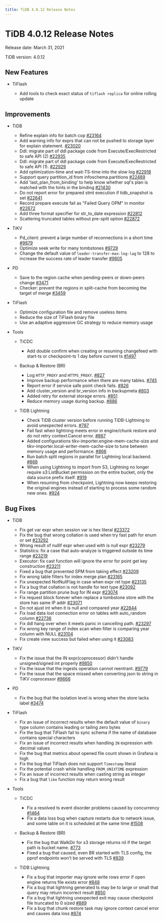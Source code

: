 ```yaml
---
title: TiDB 4.0.12 Release Notes
---
```


# TiDB 4.0.12 Release Notes

Release date: March 31, 2021

TiDB version: 4.0.12

## New Features

+ TiFlash

    - Add tools to check exact status of `tiflash replica` for online rolling update

## Improvements

+ TiDB

    - Refine explain info for batch cop [#23164](https://github.com/pingcap/tidb/pull/23164)
    - Add warning info for exprs that can not be pushed to storage layer for explain statement. [#23020](https://github.com/pingcap/tidb/pull/23020)
    - Ddl: migrate part of ddl package code from Execute/ExecRestricted to safe API (2) [#22935](https://github.com/pingcap/tidb/pull/22935)
    - Ddl: migrate part of ddl package code from Execute/ExecRestricted to safe API (1). [#22929](https://github.com/pingcap/tidb/pull/22929)
    - Add optimization-time and wait-TS-time into the slow log [#22918](https://github.com/pingcap/tidb/pull/22918)
    - Support query partition_id from infoschema.partitions [#22489](https://github.com/pingcap/tidb/pull/22489)
    - Add 'last_plan_from_binding' to help know whether sql's plan is matched with the hints in the binding [#21430](https://github.com/pingcap/tidb/pull/21430)
    - Do not report error for prepared stmt execution if tidb_snapshot is set [#22641](https://github.com/pingcap/tidb/pull/22641)
    - Record prepare execute fail as "Failed Query OPM" in monitor [#22672](https://github.com/pingcap/tidb/pull/22672)
    - Add three format specifier for str_to_date expression [#22812](https://github.com/pingcap/tidb/pull/22812)
    - Scattering truncated tables without pre-split option [#22872](https://github.com/pingcap/tidb/pull/22872)

+ TiKV

    * Pd_client: prevent a large number of reconnections in a short time [#9879](https://github.com/tikv/tikv/pull/9879)
    * Optimize seek write for many tombstones [#9729](https://github.com/tikv/tikv/pull/9729)
    * Change the default value of `leader-transfer-max-log-lag` to 128 to increase the success rate of leader transfer [#9605](https://github.com/tikv/tikv/pull/9605)

+ PD

    - Save to the region cache when pending-peers or down-peers change [#3471](https://github.com/pingcap/pd/pull/3471)
    - Checker: prevent the regions in split-cache from becoming the target of merge [#3459](https://github.com/pingcap/pd/pull/3459)

+ TiFlash

    - Optimize configuration file and remove useless items
    - Reduce the size of TiFlash binary file
    - Use an adaptive aggressive GC strategy to reduce memory usage

+ Tools

    + TiCDC

        - Add double confirm when creating or resuming changefeed with start-ts or checkpoint-ts 1 day before current ts [#1497](https://github.com/pingcap/ticdc/pull/1497)

    + Backup & Restore (BR)

        - Log `HTTP_PROXY` and `HTTPS_PROXY`. [#827](https://github.com/pingcap/br/pull/827)
        - Improve backup performance when there are many tables. [#745](https://github.com/pingcap/br/pull/745)
        - Report error if service safe point check fails. [#826](https://github.com/pingcap/br/pull/826)
        - Add cluster_version and br_version info in backupmeta [#803](https://github.com/pingcap/br/pull/803)
        - Added retry for external storage errors. [#851](https://github.com/pingcap/br/pull/851)
        - Reduce memory usage during backup. [#886](https://github.com/pingcap/br/pull/886)

    + TiDB Lightning

        - Check TiDB cluster version before running TiDB-Lightning to avoid unexpected errors. [#787](https://github.com/pingcap/br/pull/787)
        - Fail fast when lightning meets error in engine/chunk restore and do not retry context.Cancel error. [#867](https://github.com/pingcap/br/pull/867)
        - Added configurations tikv-importer.engine-mem-cache-size and tikv-importer.local-writer-mem-cache-size to tune between memory usage and performance. [#866](https://github.com/pingcap/br/pull/866)
        - Run batch split regions in parallel for Lightning local backend. [#868](https://github.com/pingcap/br/pull/868)
        - When using Lightning to import from S3, Lightning no longer require s3:ListBucket permission on the entire bucket, only the data source prefix itself. [#919](https://github.com/pingcap/br/pull/919)
        - When resuming from checkpoint, Lightning now keeps restoring the original engines instead of starting to process some random new ones. [#924](https://github.com/pingcap/br/pull/924)

## Bug Fixes

+ TiDB

    - Fix get var expr when session var is hex literal [#23372](https://github.com/pingcap/tidb/pull/23372)
    - Fix the bug that wrong collation is used when try fast path for enum or set [#23292](https://github.com/pingcap/tidb/pull/23292)
    - Wrong result of nullif expr when used with is null expr [#23279](https://github.com/pingcap/tidb/pull/23279)
    - Statistics: fix a case that auto-analyze is triggered outside its time range [#23219](https://github.com/pingcap/tidb/pull/23219)
    - Executor: fix cast function will ignore the error for point get key construction [#23211](https://github.com/pingcap/tidb/pull/23211)
    - Fixed a bug that prevented SPM from taking effect [#23209](https://github.com/pingcap/tidb/pull/23209)
    - Fix wrong table filters for index merge plan [#23165](https://github.com/pingcap/tidb/pull/23165)
    - Fix unexpected NotNullFlag in case when expr ret type [#23135](https://github.com/pingcap/tidb/pull/23135)
    - Fix a bug that collation is not handle for text type [#23092](https://github.com/pingcap/tidb/pull/23092)
    - Fix range partition prune bug for IN expr [#23074](https://github.com/pingcap/tidb/pull/23074)
    - Fix request block forever when replace a tombstone store with the store has same IP addr [#23071](https://github.com/pingcap/tidb/pull/23071)
    - Do not ajust int when it is null and compared year [#22844](https://github.com/pingcap/tidb/pull/22844)
    - Fix load data lost connection error on tables with auto_random column [#22736](https://github.com/pingcap/tidb/pull/22736)
    - Fix ddl hang over when it meets panic in cancelling path. [#23297](https://github.com/pingcap/tidb/pull/23297)
    - Fix wrong key range of index scan when filter is comparing year column with NULL [#23104](https://github.com/pingcap/tidb/pull/23104)
    - Fix create view success but failed when using it [#23083](https://github.com/pingcap/tidb/pull/23083)

+ TiKV

    - Fix the issue that the IN expr(coprocessor) didn't handle unsigned/signed int properly [#9850](https://github.com/tikv/tikv/pull/9850)
    - Fix the issue that the ingests operation cannot reentrant. [#9779](https://github.com/tikv/tikv/pull/9779)
    - Fix the issue that the space missed when converting json to string in TiKV coprocessor [#9666](https://github.com/tikv/tikv/pull/9666)

+ PD

    - Fix the bug that the isolation level is wrong when the store lacks label [#3474](https://github.com/pingcap/pd/pull/3474)

+ TiFlash

    - Fix an issue of incorrect results when the default value of `binary` type column contains leading or tailing zero bytes
    - Fix the bug that TiFlash fail to sync schema if the name of database contains special characters
    - Fix an issue of incorrect results when handling `IN` expression with decimal values
    - Fix the bug that metrics about opened file count shown in Grafana is high
    - Fix the bug that TiFlash does not support `Timestamp` literal
    - Fix the potential crash while handling `FROM_UNIXTIME` expression
    - Fix an issue of incorrect results when casting string as integer
    - Fix a bug that `like` function may return wrong result

+ Tools

    + TiCDC

        - Fix a resolved ts event disorder problems caused by concurrency [#1464](https://github.com/pingcap/ticdc/pull/1464)
        - Fix a data loss bug when capture restarts due to network issue, and some table on it is scheduled at the same time [#1508](https://github.com/pingcap/ticdc/pull/1508)

    + Backup & Restore (BR)

        - Fix the bug that WalkDir for s3 storage returns nil if the target path is bucket name. [#773](https://github.com/pingcap/br/pull/773)
        - Fixed a bug that caused, even BR started with TLS config, the pprof endpoints won't be served with TLS [#839](https://github.com/pingcap/br/pull/839)

    + TiDB Lightning

        - Fix a bug that importer may ignore write rows error if open engine returns file exists error [#848](https://github.com/pingcap/br/pull/848)
        - Fix a bug that lightning generated ts may be to large or small that query may return incorrect result [#850](https://github.com/pingcap/br/pull/850)
        - Fix a bug that lightning unexpected exit may cause checkpoint file truncated to 0 sized [#889](https://github.com/pingcap/br/pull/889)
        - Fix a bug that chunk restore task may ignore context cancel error and causes data loss [#874](https://github.com/pingcap/br/pull/874)
